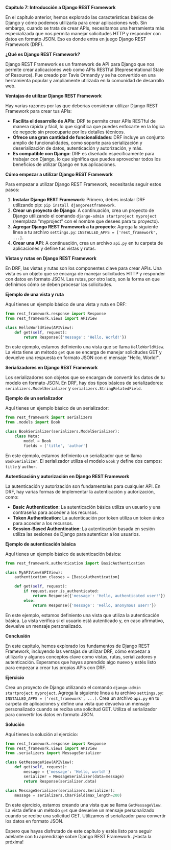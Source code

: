 **Capítulo 7: Introducción a Django REST Framework**

En el capítulo anterior, hemos explorado las características básicas de Django y cómo podemos utilizarla para crear aplicaciones web. Sin embargo, cuando se trata de crear APIs, necesitamos una herramienta más especializada que nos permita manejar solicitudes HTTP y responder con datos en formato JSON. Eso es donde entra en juego Django REST Framework (DRF).

**¿Qué es Django REST Framework?**

Django REST Framework es un framework de API para Django que nos permite crear aplicaciones web como APIs RESTful (Representational State of Resource). Fue creado por Tavis Ormandy y se ha convertido en una herramienta popular y ampliamente utilizada en la comunidad de desarrollo web.

**Ventajas de utilizar Django REST Framework**

Hay varias razones por las que deberías considerar utilizar Django REST Framework para crear tus APIs:

* **Facilita el desarrollo de APIs**: DRF te permite crear APIs RESTful de manera rápida y fácil, lo que significa que puedes enfocarte en la lógica de negocio sin preocuparte por los detalles técnicos.
* **Ofrece una gran cantidad de funcionalidades**: DRF incluye un conjunto amplio de funcionalidades, como soporte para serialización y deserialización de datos, autenticación y autorización, y más.
* **Es compatible con Django**: DRF es diseñado específicamente para trabajar con Django, lo que significa que puedes aprovechar todos los beneficios de utilizar Django en tus aplicaciones.

**Cómo empezar a utilizar Django REST Framework**

Para empezar a utilizar Django REST Framework, necesitarás seguir estos pasos:

1. **Instalar Django REST Framework**: Primero, debes instalar DRF utilizando pip: `pip install djangorestframework`.
2. **Crear un proyecto de Django**: A continuación, crea un proyecto de Django utilizando el comando `django-admin startproject myproject` (reemplaza "myproject" con el nombre que desees para tu proyecto).
3. **Agregar Django REST Framework a tu proyecto**: Agrega la siguiente línea a tu archivo `settings.py`: `INSTALLED_APPS = ['rest_framework', ...]`.
4. **Crear una API**: A continuación, crea un archivo `api.py` en tu carpeta de aplicaciones y define tus vistas y rutas.

**Vistas y rutas en Django REST Framework**

En DRF, las vistas y rutas son los componentes clave para crear APIs. Una vista es un objeto que se encarga de manejar solicitudes HTTP y responder con datos en formato JSON. Las rutas, por otro lado, son la forma en que definimos cómo se deben procesar las solicitudes.

**Ejemplo de una vista y ruta**

Aquí tienes un ejemplo básico de una vista y ruta en DRF:
```python
from rest_framework.response import Response
from rest_framework.views import APIView

class HelloWorldView(APIView):
    def get(self, request):
        return Response({'message': 'Hello, World!'})
```
En este ejemplo, estamos definiento una vista que se llama `HelloWorldView`. La vista tiene un método `get` que se encarga de manejar solicitudes GET y devuelve una respuesta en formato JSON con el mensaje "Hello, World!".

**Serializadores en Django REST Framework**

Los serializadores son objetos que se encargan de convertir los datos de tu modelo en formato JSON. En DRF, hay dos tipos básicos de serializadores: `serializers.ModelSerializer` y `serializers.StringRelatedField`.

**Ejemplo de un serializador**

Aquí tienes un ejemplo básico de un serializador:
```python
from rest_framework import serializers
from .models import Book

class BookSerializer(serializers.ModelSerializer):
    class Meta:
        model = Book
        fields = ['title', 'author']
```
En este ejemplo, estamos definiento un serializador que se llama `BookSerializer`. El serializador utiliza el modelo `Book` y define dos campos: `title` y `author`.

**Autenticación y autorización en Django REST Framework**

La autenticación y autorización son fundamentales para cualquier API. En DRF, hay varias formas de implementar la autenticación y autorización, como:

* **Basic Authentication**: La autenticación básica utiliza un usuario y una contraseña para acceder a los recursos.
* **Token Authentication**: La autenticación por token utiliza un token único para acceder a los recursos.
* **Session-Based Authentication**: La autenticación basada en sesión utiliza las sesiones de Django para autenticar a los usuarios.

**Ejemplo de autenticación básica**

Aquí tienes un ejemplo básico de autenticación básica:
```python
from rest_framework.authentication import BasicAuthentication

class MyAPIView(APIView):
    authentication_classes = [BasicAuthentication]

    def get(self, request):
        if request.user.is_authenticated:
            return Response({'message': 'Hello, authenticated user!'})
        else:
            return Response({'message': 'Hello, anonymous user!'})
```
En este ejemplo, estamos definiento una vista que utiliza la autenticación básica. La vista verifica si el usuario está autenticado y, en caso afirmativo, devuelve un mensaje personalizado.

**Conclusión**

En este capítulo, hemos explorado los fundamentos de Django REST Framework, incluyendo las ventajas de utilizar DRF, cómo empezar a utilizarlo y algunos conceptos clave como vistas, rutas, serializadores y autenticación. Esperamos que hayas aprendido algo nuevo y estés listo para empezar a crear tus propias APIs con DRF.

**Ejercicio**

Crea un proyecto de Django utilizando el comando `django-admin startproject myproject`. Agrega la siguiente línea a tu archivo `settings.py`: `INSTALLED_APPS = ['rest_framework', ...]`. Crea un archivo `api.py` en tu carpeta de aplicaciones y define una vista que devuelva un mensaje personalizado cuando se reciba una solicitud GET. Utiliza el serializador para convertir los datos en formato JSON.

**Solución**

Aquí tienes la solución al ejercicio:
```python
from rest_framework.response import Response
from rest_framework.views import APIView
from .serializers import MessageSerializer

class GetMessageView(APIView):
    def get(self, request):
        message = {'message': 'Hello, world!'}
        serializer = MessageSerializer(data=message)
        return Response(serializer.data)

class MessageSerializer(serializers.Serializer):
    message = serializers.CharField(max_length=200)
```
En este ejercicio, estamos creando una vista que se llama `GetMessageView`. La vista define un método `get` que devuelve un mensaje personalizado cuando se recibe una solicitud GET. Utilizamos el serializador para convertir los datos en formato JSON.

Espero que hayas disfrutado de este capítulo y estés listo para seguir adelante con tu aprendizaje sobre Django REST Framework. ¡Hasta la próxima!